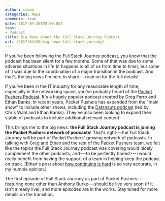 ```yaml
---
author: slowe
categories: News
comments: true
date: 2017-04-26T00:00:00Z
tags:
- Podcast
title: Big News About the Full Stack Journey Podcast
url: /2017/04/26/big-news-full-stack-journey/
---
```


If you've been following the Full Stack Journey podcast, you know that the podcast has been silent for a few months. Some of that was due to some adverse situations in life (it happens to all of us from time to time), but some of it was due to the coordination of a major transition in the podcast. And that's the big news I'm here to share---read on for the full details!

If you've been in the IT industry for any reasonable length of time, especially in the networking space, you've probably heard of the [Packet Pushers Podcast][link-1]. It's a hugely popular podcast created by Greg Ferro and Ethan Banks. In recent years, Packet Pushers has expanded from the "main show" to include other shows, including the [Datanauts podcast][link-2] (led by Chris Wahl and Ethan Banks). They've also been looking to expand their stable of podcasts to include additional relevant content.

This brings me to the big news: **the Full Stack Journey podcast is joining the Packet Pushers network of podcasts!** That's right---the Full Stack Journey will be part of Packet Pushers' growing network of podcasts. In talking with Greg and Ethan and the rest of the Packet Pushers team, we felt like the topics the Full Stack Journey podcast was covering would nicely complement the other podcasts, and---to be perfectly honest---I would really benefit from having the support of a team in helping keep the podcast on track. (Ethan's post about [how continuing is hard][link-3] is so very accurate, in my humble opinion.)

The first episode of Full Stack Journey as part of Packet Pushers---featuring none other than Anthony Burke---should be live very soon (if it isn't already live), and more episodes are in the works. Stay tuned for more details on the transition.



[link-1]: https://packetpushers.net/
[link-2]: http://packetpushers.net/series/datanauts-podcast/
[link-3]: http://ethancbanks.com/2017/01/27/starting-a-podcast-is-easy-continuing-is-hard/
